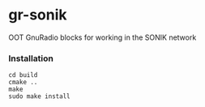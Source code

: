 # gr-sonik
OOT GnuRadio blocks for working in the SONIK network
### Installation
```mkdir build
cd build
cmake ..
make
sudo make install
```
